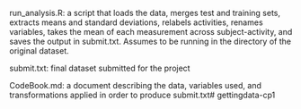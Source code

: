 run_analysis.R: a script that loads the data, merges test and training sets, extracts
means and standard deviations, relabels activities, renames variables, takes the mean
of each measurement across subject-activity, and saves the output in submit.txt. Assumes 
to be running in the directory of the original dataset.

submit.txt: final dataset submitted for the project

CodeBook.md: a document describing the data, variables used, and transformations applied
in order to produce submit.txt# gettingdata-cp1
